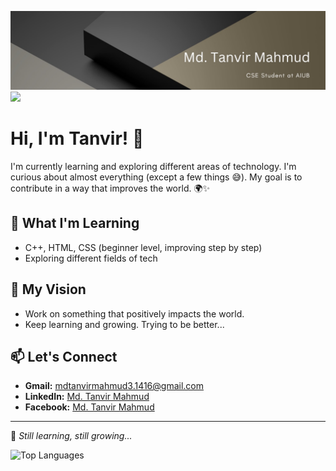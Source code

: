 ![My Photo](https://github.com/Md-Tanvir2034/Md-Tanvir2034/blob/main/WhatsApp%20Image%202025-02-25%20at%2022.20.51_af7f9886.jpg)
![](https://komarev.com/ghpvc/?username=your-github-Md-Tanvir2034&abbreviated=true&color=blueviolet)

# Hi, I'm Tanvir! 👋

I'm currently learning and exploring different areas of technology. I'm curious about almost everything (except a few things 😅). My goal is to contribute in a way that improves the world. 🌍✨

## 🚀 What I'm Learning

- C++, HTML, CSS (beginner level, improving step by step)
- Exploring different fields of tech

## 🎯 My Vision

- Work on something that positively impacts the world.
- Keep learning and growing. Trying to be better... 

## 📫 Let's Connect

- **Gmail:** [mdtanvirmahmud3.1416@gmail.com](mailto:mdtanvirmahmud3.1416@gmail.com)
- **LinkedIn:** [Md. Tanvir Mahmud](https://www.linkedin.com/in/md-tanvir-m-325824231)
- **Facebook:** [Md. Tanvir Mahmud](https://www.facebook.com/mdtanvir.mahmud.9828)

---

🚀 *Still learning, still growing...*

![Top Languages](https://github-readme-stats.vercel.app/api/top-langs/?username=Md-Tanvir2034&layout=compact&theme=dark)

